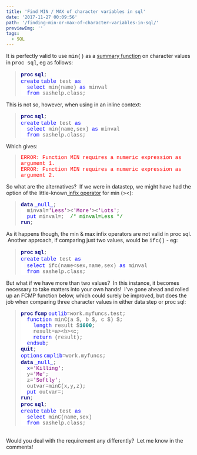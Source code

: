 ```yaml
---
title: 'Find MIN / MAX of character variables in sql'
date: '2017-11-27 00:09:56'
path: '/finding-min-or-max-of-character-variables-in-sql/'
previewImg: ''
tags:
  - SQL
---
```


It is perfectly valid to use <span style="font-family: 'courier new' , 'courier' , monospace;">min()</span> as a <a href="https://support.sas.com/kb/25/279.html" target="_blank" rel="noopener">summary function</a> on character values in <span style="font-family: 'courier new' , 'courier' , monospace;">proc sql</span>, eg as follows:

<blockquote style="line-height: normal; margin-bottom: 0cm; mso-layout-grid-align: none; text-autospace: none;"><b><span style="background: white; color: navy; font-family: 'courier new';">proc</span></b> <b><span style="background: white; color: navy; font-family: 'courier new';">sql</span></b><span style="background: white; font-family: 'courier new';">;<br/>
</span><span style="background: white; color: blue; font-family: 'courier new';">create</span> <span style="background: white; color: blue; font-family: 'courier new';">table</span><span style="background: white; font-family: 'courier new';"> test </span><span style="background: white; color: blue; font-family: 'courier new';">as</span><span style="background: white; font-family: 'courier new';"><br/>
</span><span style="background: white; color: blue; font-family: 'courier new';">  select</span><span style="background: white; font-family: 'courier new';"> min(name) </span><span style="background: white; color: blue; font-family: 'courier new';">as</span><span style="background: white; font-family: 'courier new';"> minval<br/>
</span><span style="background: white; font-family: 'courier new';">  </span><span style="background: white; color: blue; font-family: 'courier new';">from</span><span style="background: white; font-family: 'courier new';"> sashelp.class;</span></blockquote>
<p>This is not so, however, when using in an inline context:</p>
<blockquote style="line-height: normal; margin-bottom: 0cm; mso-layout-grid-align: none; text-autospace: none;"><b><span style="background: white; color: navy; font-family: 'courier new';">proc</span></b> <b><span style="background: white; color: navy; font-family: 'courier new';">sql</span></b><span style="background: white; font-family: 'courier new';">;<br/>
</span><span style="background: white; color: blue; font-family: 'courier new';">create</span> <span style="background: white; color: blue; font-family: 'courier new';">table</span><span style="background: white; font-family: 'courier new';"> test </span><span style="background: white; color: blue; font-family: 'courier new';">as</span><span style="background: white; font-family: 'courier new';"><br/>
</span><span style="background: white; font-family: 'courier new';">  </span><span style="background: white; color: blue; font-family: 'courier new';">select</span><span style="background: white; font-family: 'courier new';"> min(name,sex) </span><span style="background: white; color: blue; font-family: 'courier new';">as</span><span style="background: white; font-family: 'courier new';"> minval<br/>
</span><span style="background: white; font-family: 'courier new';">  </span><span style="background: white; color: blue; font-family: 'courier new';">from</span><span style="background: white; font-family: 'courier new';"> sashelp.class;</span></blockquote>
<p>Which gives:</p>
<blockquote style="line-height: normal; margin-bottom: 0cm; mso-layout-grid-align: none; text-autospace: none;">
<div style="line-height: normal; margin-bottom: 0cm; mso-layout-grid-align: none; text-autospace: none;"><span style="background: white; color: red; font-family: 'courier new';">ERROR: Function MIN requires a numeric expression as argument 1.</span></div>
<div><span style="background: white; color: red; font-family: 'courier new';">ERROR: Function MIN requires a numeric expression as argument 2.</span></div></blockquote>
<div></div>
<p>So what are the alternatives?  If we were in datastep, we might have had the option of the little-known<a href="https://support.sas.com/documentation/cdl/en/lrcon/62955/HTML/default/viewer.htm#a000780367.htm" target="_blank" rel="noopener"> infix operator</a> for min (&gt;&lt;):</p>
<blockquote style="line-height: normal; margin-bottom: 0cm; mso-layout-grid-align: none; text-autospace: none;">
<div style="line-height: normal; margin-bottom: 0cm; mso-layout-grid-align: none; text-autospace: none;"><b><span style="background: white; color: navy; font-family: 'courier new';">data</span></b> <span style="background: white; color: blue; font-family: 'courier new';">_null_</span><span style="background: white; font-family: 'courier new';">;</span></div>
<div style="line-height: normal; margin-bottom: 0cm; mso-layout-grid-align: none; text-autospace: none;"><span style="background: white; font-family: 'courier new';">  minval=</span><span style="background: white; color: purple; font-family: 'courier new';">'Less'</span><span style="background: white; font-family: 'courier new';">&gt;&lt;</span><span style="background: white; color: purple; font-family: 'courier new';">'More'</span><span style="background: white; font-family: 'courier new';">&gt;&lt;</span><span style="background: white; color: purple; font-family: 'courier new';">'Lots'</span><span style="background: white; font-family: 'courier new';">;</span></div>
<div style="line-height: normal; margin-bottom: 0cm; mso-layout-grid-align: none; text-autospace: none;"><span style="background: white; font-family: 'courier new';">  </span><span style="background: white; color: blue; font-family: 'courier new';">put</span><span style="background: white; font-family: 'courier new';"> minval=;  </span><span style="background: white; color: green; font-family: 'courier new';">/* minval=Less */</span></div>
<div style="line-height: normal; margin-bottom: 0cm; mso-layout-grid-align: none; text-autospace: none;"><b><span style="background: white; color: navy; font-family: 'courier new';">run</span></b><span style="background: white; font-family: 'courier new';">;</span></div></blockquote>
<p>As it happens though, the min &amp; max infix operators are not valid in proc sql.  Another approach, if comparing just two values, would be <span style="font-family: 'courier new' , 'courier' , monospace;">ifc()</span> - eg:</p>
<blockquote style="line-height: normal; margin-bottom: 0cm; mso-layout-grid-align: none; text-autospace: none;"><b><span style="background: white; color: navy; font-family: 'courier new';">proc</span></b> <b><span style="background: white; color: navy; font-family: 'courier new';">sql</span></b><span style="background: white; font-family: 'courier new';">;<br/>
</span><span style="background: white; color: blue; font-family: 'courier new';">create</span> <span style="background: white; color: blue; font-family: 'courier new';">table</span><span style="background: white; font-family: 'courier new';"> test </span><span style="background: white; color: blue; font-family: 'courier new';">as<br/>
</span><span style="background: white; font-family: 'courier new';"> </span>  <span style="background: white; color: blue; font-family: 'courier new';">select</span><span style="background: white; font-family: 'courier new';"> ifc(name&lt;sex,name,sex) </span><span style="background: white; color: blue; font-family: 'courier new';">as</span><span style="background: white; font-family: 'courier new';"> minval<br/>
</span><span style="background: white; font-family: 'courier new';">  </span><span style="background: white; color: blue; font-family: 'courier new';">from</span><span style="background: white; font-family: 'courier new';"> sashelp.class;</span></blockquote>
<p>But what if we have more than two values?  In this instance, it becomes necessary to take matters into your own hands!  I've gone ahead and rolled up an FCMP function below, which could surely be improved, but does the job when comparing three character values in either data step or proc sql:</p>
<blockquote style="line-height: normal; margin-bottom: 0cm; mso-layout-grid-align: none; text-autospace: none;"><b><span style="background: white; color: navy; font-family: 'courier new';">proc</span></b> <b><span style="background: white; color: navy; font-family: 'courier new';">fcmp</span></b> <span style="background: white; color: blue; font-family: 'courier new';">outlib</span><span style="background: white; font-family: 'courier new';">=work.myfuncs.test;<br/>
</span><span style="background: white; font-family: 'courier new';">  </span><span style="background: white; color: blue; font-family: 'courier new';">function</span><span style="background: white; font-family: 'courier new';"> minC(a $, b $, c $) $;<br/>
</span><span style="background: white; font-family: 'courier new';">    </span><span style="background: white; color: blue; font-family: 'courier new';">length</span><span style="background: white; font-family: 'courier new';"> result $</span><b><span style="background: white; color: teal; font-family: 'courier new';">1000</span></b><span style="background: white; font-family: 'courier new';">;<br/>
</span><span style="background: white; font-family: 'courier new';">    result=a&gt;&lt;b&gt;&lt;c;</span><span style="background: white; font-family: 'courier new';"><br/>
</span><span style="background: white; color: blue; font-family: 'courier new';">    return</span><span style="background: white; font-family: 'courier new';"> (result);<br/>
</span><span style="background: white; font-family: 'courier new';">  </span><span style="background: white; color: blue; font-family: 'courier new';">endsub</span><span style="background: white; font-family: 'courier new';">;<br/>
</span><b><span style="background: white; color: navy; font-family: 'courier new';">quit</span></b><span style="background: white; font-family: 'courier new';">;<br/>
</span><span style="background: white; color: blue; font-family: 'courier new';">options</span> <span style="background: white; color: blue; font-family: 'courier new';">cmplib</span><span style="background: white; font-family: 'courier new';">=work.myfuncs;<br/>
</span><b><span style="background: white; color: navy; font-family: 'courier new';">data</span></b> <span style="background: white; color: blue; font-family: 'courier new';">_null_</span><span style="background: white; font-family: 'courier new';">;<br/>
</span><span style="background: white; font-family: 'courier new';">  </span><span style="background: white; color: blue; font-family: 'courier new';">x</span><span style="background: white; font-family: 'courier new';">=</span><span style="background: white; color: purple; font-family: 'courier new';">'Killing'</span><span style="background: white; font-family: 'courier new';">;<br/>
</span><span style="background: white; font-family: 'courier new';">  y=</span><span style="background: white; color: purple; font-family: 'courier new';">'Me'</span><span style="background: white; font-family: 'courier new';">;<br/>
</span><span style="background: white; font-family: 'courier new';">  z=</span><span style="background: white; color: purple; font-family: 'courier new';">'Softly'</span><span style="background: white; font-family: 'courier new';">;<br/>
</span><span style="background: white; font-family: 'courier new';">  outvar=minC(x,y,z);</span><span style="background: white; font-family: 'courier new';"><br/>
</span><span style="background: white; color: blue; font-family: 'courier new';">  put</span><span style="background: white; font-family: 'courier new';"> outvar=;<br/>
</span><b><span style="background: white; color: navy; font-family: 'courier new';">run</span></b><span style="background: white; font-family: 'courier new';">;<br/>
</span><b><span style="background: white; color: navy; font-family: 'courier new';">proc</span></b> <b><span style="background: white; color: navy; font-family: 'courier new';">sql</span></b><span style="background: white; font-family: 'courier new';">;<br/>
</span><span style="background: white; color: blue; font-family: 'courier new';">create</span> <span style="background: white; color: blue; font-family: 'courier new';">table</span><span style="background: white; font-family: 'courier new';"> test </span><span style="background: white; color: blue; font-family: 'courier new';">as</span><span style="background: white; font-family: 'courier new';"><br/>
</span><span style="background: white; color: blue; font-family: 'courier new';">  select</span><span style="background: white; font-family: 'courier new';"> minC(name,sex)<br/>
</span><span style="background: white; font-family: 'courier new';">  </span><span style="background: white; color: blue; font-family: 'courier new';">from</span><span style="background: white; font-family: 'courier new';"> sashelp.class;</span></blockquote>
<div style="line-height: normal; margin-bottom: 0cm; mso-layout-grid-align: none; text-autospace: none;"></div>
&nbsp;
<div></div>
<p>Would you deal with the requirement any differently?  Let me know in the comments!</p>
